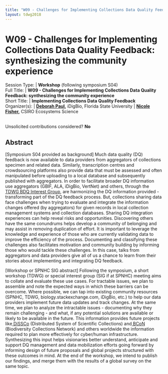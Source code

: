 ```yaml
---
title: "W09 - Challenges for Implementing Collections Data Quality Feedback: synthesizing the community experience"
layout: tdwg2018
---
```


# W09 - Challenges for Implementing Collections Data Quality Feedback: synthesizing the community experience

Session Type: | **Workshop** (following symposium S04)  
Full Title:   | **W09 - Challenges for Implementing Collections Data Quality Feedback: synthesizing the community experience**  
Short Title:  | **Implementing Collections Data Quality Feedback**  
Organizer(s): | **[Deborah Paul](mailto:dpaul@fsu.edu),** iDigBio, Florida State University
              | **[Nicole Fisher](mailto:Nicole.Fisher@CSIRO.AU),** CSIRO Ecosystems Science


<p><br />Unsolicited contributions considered?  <strong>No</strong></p>  


<!--
**How many 80-minute sessions are you requesting?** 2 (can be divided over separate days)
Technical Requirements: | Theater/classroom seating for symposium; tables/power/working environment (flip chart or marker board) for workshop; usual AV
**Format Options**:
-
IF at TDWG, then this whole thing could be either
-
> 1. Workshop (talks followed by workshop for general audience sharing and to summarize findings)
-
> 2. Symposium for talks, followed by workshop for general audience sharing and to summarize findings
-
IF at SPNHC, then
-
> 1. This is likely best a Symposium, followed by a SPNHC SIG (Special Interest Group Meeting) where everyone interested can then add their experiences and we can summarize findings.
-
Maybe this is best at SPNHC because we need input from those who are doing the data integration in their collections. However, we need the TDWG audience – to hear the needs / expectations of the collections. Our interests overlap with the TDWG DQ working group – and we have talked to them about our symposium. We trust you, the local Organizer(s):: to put this where we can best reach both the TDWG and SPNHC audience and best fits in with your other contributions.
-
We note this also aligns as likely appealing to those taking part in the hands-on workshop organized by Laura Russell to help people directly with data mobilization.
-
Please let us know if we need to submit a separate abstract for the Workshop (if at TDWG) or the SIG (if at SPNHC). It is easy to separate the above abstract into two - one for a symposium, one for the followup workshop / SIG.
-
**Expected attendance**. 40 – 60? Hard to say.
-->


## Abstract

[Symposium S04 provided as background] Much data quality (DQ) feedback is now available to data providers from aggregators of collections specimen and related data. Similarly, transcription centres and crowdsourcing platforms also provide data that must be assessed and often manipulated before uploading to a local database and subsequently published with aggregators. In order to facilitate broader DQ information use aggregators (GBIF, ALA, iDigBio, VertNet) and others, through the[ TDWG BDQ Interest Group](https://github.com/tdwg/bdq), are harmonizing the DQ information provided - transforming part of the DQ feedback process. But, collections sharing data face challenges when trying to evaluate and integrate the information changes offered (by aggregators) for given records in local collection management systems and collection databases. Sharing DQ integration experiences can help reveal risks and opportunities. Discovering others have the same conundrums helps develop a community of belonging and may assist in removing duplication of effort. It is important to leverage the knowledge and experience of those who are currently validating data to improve the efficiency of the process. Documenting and classifying these challenges also facilitates motivation and community building by informing those who would tackle these challenges. In this case, talks from aggregators and data providers give all of us a chance to learn from their stories about implementing and integrating DQ feedback.

[Workshop or SPNHC SIG abstract] Following the symposium, a short workshop (TDWG) or special interest group (SIG if at SPNHC) meeting aims to collate and evaluate these use cases. For tractable issues, we plan to assemble and note the expected ways in which these barriers can be overcome. Where possible, we can tap into existing community resources (SPNHC, TDWG, biology.stackexchange.com, iDigBio, etc.) to help our data providers implement future data updates and track changes. At the same time, we plan to analyze the intractable issues - documenting why they remain challenging - and what, if any potential solutions are available or likely to be available in the future. This information provides future projects like[ DiSSCo](http://www.dissco.eu/) (Distributed System of Scientific Collections) and[ BCoN](https://bcon.aibs.org/) (Biodiversity Collections Network) and others worldwide the information required to plan more effectively for cyber/human infrastructure. Synthesizing this input helps visionaries better understand, anticipate and support DQ management and data mobilization efforts going forward by informing design of future proposals and global projects structured with these outcomes in mind. At the end of the workshop, we intend to publish our findings, and merge them with the results of a global survey on the same topic.
